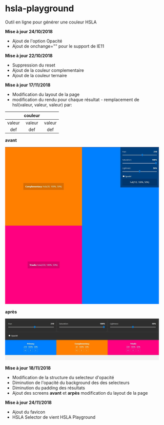 # hsla-playground

Outil en ligne pour générer une couleur HSLA

**Mise à jour 24/10/2018**

* Ajout de l'option Opacité
* Ajout de onchange="" pour le support de IE11

**Mise à jour 22/10/2018**

* Suppression du reset
* Ajout de la couleur complementaire
* Ajout de la couleur ternaire

**Mise à jour 17/11/2018**

* Modification du layout de la page
* modification du rendu pour chaque résultat - remplacement de hsl(valeur, valeur, valeur) par:

|| couleur ||
| :----: | :----: | :----: |
| valeur | valeur | valeur |
| def |def | def |

**avant**

![img/hsla-v1.jpg](img/hsla-v1.jpg "Avant")

**après**

![img/hsla-v2.jpg](img/hsla-v2.jpg "Après")

**Mise à jour 18/11/2018**

* Modification de la structure du selecteur d'opacité
* Diminution de l'opacité du background des des selecteurs
* Diminution du padding des résultats
* Ajout des screens **avant** et **arpès** modification du layout de la page

**Mise à jour 24/11/2018**

* Ajout du favicon
* HSLA Selector de vient HSLA Playground